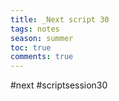 ---title: _Next script 30tags: notesseason: summertoc: truecomments: true---
#next #scriptsession30


